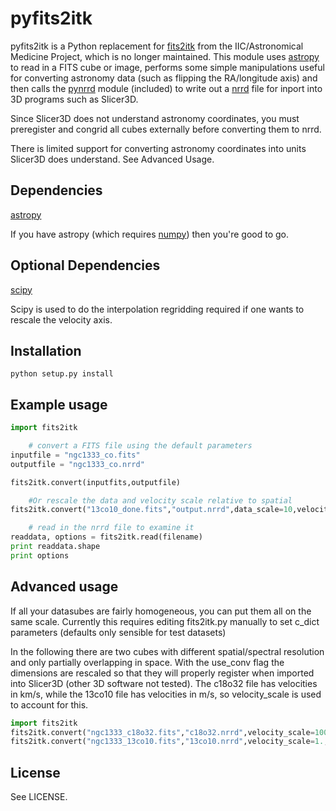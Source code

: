 pyfits2itk
===========

pyfits2itk is a Python replacement for [fits2itk][1] from the IIC/Astronomical 
Medicine Project, which is no longer maintained. This module uses [astropy][2] 
to read in a FITS cube or image, performs some simple manipulations useful 
for converting astronomy data (such as flipping the RA/longitude axis) and
then calls the [pynrrd][3] module (included) to write out a [nrrd][4] file for 
inport into 3D programs such as Slicer3D.

Since Slicer3D does not understand astronomy coordinates, you must preregister
and congrid all cubes externally before converting them to nrrd.

There is limited support for converting astronomy coordinates into units
Slicer3D does understand. See Advanced Usage.

[1]: http://astromed.iic.harvard.edu/FITS-reader
[2]: http://www.astropy.org/
[3]: https://github.com/mhe/pynrrd
[4]: http://teem.sourceforge.net/nrrd/

Dependencies
------------

[astropy][1]

If you have astropy (which requires [numpy][2]) then you're 
good to go.

[1]: http://www.astropy.org/
[2]: http://numpy.scipy.org/

Optional Dependencies
------------
[scipy][1]

Scipy is used to do the interpolation regridding required if 
one wants to rescale the velocity axis.

[1]: http://www.scipy.org/


Installation
------------

    python setup.py install

Example usage
-------------

```python
import fits2itk

	# convert a FITS file using the default parameters
inputfile = "ngc1333_co.fits"
outputfile = "ngc1333_co.nrrd"

fits2itk.convert(inputfits,outputfile)

	#Or rescale the data and velocity scale relative to spatial
fits2itk.convert("13co10_done.fits","output.nrrd",data_scale=10,velocity_scale=2.)

	# read in the nrrd file to examine it
readdata, options = fits2itk.read(filename)
print readdata.shape
print options
```
Advanced usage
-------------
If all your datasubes are fairly homogeneous, you can put them 
all on the same scale. Currently this requires editing fits2itk.py
manually to set c_dict parameters (defaults only sensible for test datasets)

In the following there are two cubes with different spatial/spectral resolution
and only partially overlapping in space. With the use_conv flag the dimensions
are rescaled so that they will properly register when imported into Slicer3D 
(other 3D software not tested). The c18o32 file has velocities in km/s, while
the 13co10 file has velocities in m/s, so velocity_scale is used to account for 
this.

```python
import fits2itk
fits2itk.convert("ngc1333_c18o32.fits","c18o32.nrrd",velocity_scale=1000.,use_conv=True)
fits2itk.convert("ngc1333_13co10.fits","13co10.nrrd",velocity_scale=1.,use_conv=True)
```
License
-------

See LICENSE.
